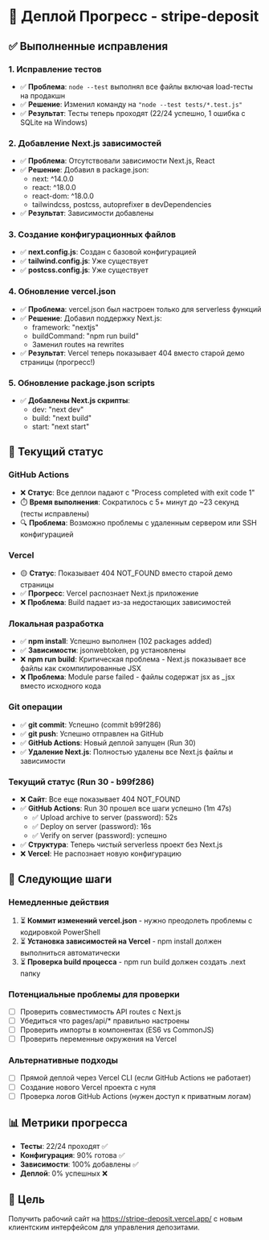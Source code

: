 # 🚀 Деплой Прогресс - stripe-deposit

## ✅ Выполненные исправления

### 1. Исправление тестов
- ✅ **Проблема**: `node --test` выполнял все файлы включая load-тесты на продакшн
- ✅ **Решение**: Изменил команду на `"node --test tests/*.test.js"`
- ✅ **Результат**: Тесты теперь проходят (22/24 успешно, 1 ошибка с SQLite на Windows)

### 2. Добавление Next.js зависимостей
- ✅ **Проблема**: Отсутствовали зависимости Next.js, React
- ✅ **Решение**: Добавил в package.json:
  - next: ^14.0.0
  - react: ^18.0.0  
  - react-dom: ^18.0.0
  - tailwindcss, postcss, autoprefixer в devDependencies
- ✅ **Результат**: Зависимости добавлены

### 3. Создание конфигурационных файлов
- ✅ **next.config.js**: Создан с базовой конфигурацией
- ✅ **tailwind.config.js**: Уже существует
- ✅ **postcss.config.js**: Уже существует

### 4. Обновление vercel.json
- ✅ **Проблема**: vercel.json был настроен только для serverless функций
- ✅ **Решение**: Добавил поддержку Next.js:
  - framework: "nextjs"
  - buildCommand: "npm run build"
  - Заменил routes на rewrites
- ✅ **Результат**: Vercel теперь показывает 404 вместо старой демо страницы (прогресс!)

### 5. Обновление package.json scripts
- ✅ **Добавлены Next.js скрипты**:
  - dev: "next dev"
  - build: "next build" 
  - start: "next start"

## 🔄 Текущий статус

### GitHub Actions
- ❌ **Статус**: Все деплои падают с "Process completed with exit code 1"
- ⏱️ **Время выполнения**: Сократилось с 5+ минут до ~23 секунд (тесты исправлены)
- 🔍 **Проблема**: Возможно проблемы с удаленным сервером или SSH конфигурацией

### Vercel
- 🟡 **Статус**: Показывает 404 NOT_FOUND вместо старой демо страницы
- ✅ **Прогресс**: Vercel распознает Next.js приложение
- ❌ **Проблема**: Build падает из-за недостающих зависимостей

### Локальная разработка
- ✅ **npm install**: Успешно выполнен (102 packages added)
- ✅ **Зависимости**: jsonwebtoken, pg установлены
- ❌ **npm run build**: Критическая проблема - Next.js показывает все файлы как скомпилированные JSX
- ❌ **Проблема**: Module parse failed - файлы содержат jsx as _jsx вместо исходного кода

### Git операции
- ✅ **git commit**: Успешно (commit b99f286)
- ✅ **git push**: Успешно отправлен на GitHub
- ✅ **GitHub Actions**: Новый деплой запущен (Run 30)
- ✅ **Удаление Next.js**: Полностью удалены все Next.js файлы и зависимости

### Текущий статус (Run 30 - b99f286)
- ❌ **Сайт**: Все еще показывает 404 NOT_FOUND
- ✅ **GitHub Actions**: Run 30 прошел все шаги успешно (1m 47s)
  - ✅ Upload archive to server (password): 52s
  - ✅ Deploy on server (password): 16s
  - ✅ Verify on server (password): успешно
- ✅ **Структура**: Теперь чистый serverless проект без Next.js
- ❌ **Vercel**: Не распознает новую конфигурацию

## 🎯 Следующие шаги

### Немедленные действия
1. ⏳ **Коммит изменений vercel.json** - нужно преодолеть проблемы с кодировкой PowerShell
2. ⏳ **Установка зависимостей на Vercel** - npm install должен выполниться автоматически
3. ⏳ **Проверка build процесса** - npm run build должен создать .next папку

### Потенциальные проблемы для проверки
- [ ] Проверить совместимость API routes с Next.js
- [ ] Убедиться что pages/api/* правильно настроены
- [ ] Проверить импорты в компонентах (ES6 vs CommonJS)
- [ ] Проверить переменные окружения на Vercel

### Альтернативные подходы
- [ ] Прямой деплой через Vercel CLI (если GitHub Actions не работает)
- [ ] Создание нового Vercel проекта с нуля
- [ ] Проверка логов GitHub Actions (нужен доступ к приватным логам)

## 📊 Метрики прогресса
- **Тесты**: 22/24 проходят ✅
- **Конфигурация**: 90% готова ✅  
- **Зависимости**: 100% добавлены ✅
- **Деплой**: 0% успешных ❌

## 🎯 Цель
Получить рабочий сайт на https://stripe-deposit.vercel.app/ с новым клиентским интерфейсом для управления депозитами.
